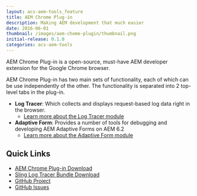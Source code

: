 ```yaml
---
layout: acs-aem-tools_feature
title: AEM Chrome Plug-in
description: Making AEM development that much easier
date: 2016-06-01
thumbnail: /images/aem-chome-plugin/thumbnail.png
initial-release: 0.1.0
categories: acs-aem-tools
---
```

AEM Chrome Plug-in is a open-source, must-have AEM developer extension for the Google Chrome browser.

AEM Chrome Plug-in has two main sets of functionality, each of which can be use independently of the other. The functionality is separated into 2 top-level tabs in the plug-in.

* **Log Tracer**: Which collects and displays request-based log data right in the browser.
  * [Learn more about the Log Tracer module](/acs-aem-tools/aem-chrome-plugin/log-tracer/)
* **Adaptive Form**: Provides a number of tools for debugging and developing AEM Adaptive Forms on AEM 6.2
  * [Learn more about the Adaptive Form module](/acs-aem-tools/aem-chrome-plugin/adaptive-form/)

## Quick Links

* [AEM Chrome Plug-in Download](https://chrome.google.com/webstore/detail/aem-chrome-plug-in/ejdcnikffjleeffpigekhccpepplaode)
* [Sling Log Tracer Bundle Download](http://search.maven.org/remotecontent?filepath=org/apache/sling/org.apache.sling.tracer/1.0.0/org.apache.sling.tracer-1.0.0.jar)
* [GitHub Project](https://github.com/Adobe-Consulting-Services/aem-chrome-plugin)
* [GitHub Issues](https://github.com/Adobe-Consulting-Services/aem-chrome-plugin/issues)

